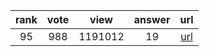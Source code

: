 
| rank | vote | view | answer | url |
|:-:|:-:|:-:|:-:|:-:|
|95|988|1191012|19| [url](http://stackoverflow.com/questions/9942594/unicodeencodeerror-ascii-codec-cant-encode-character-u-xa0-in-position-20) |
